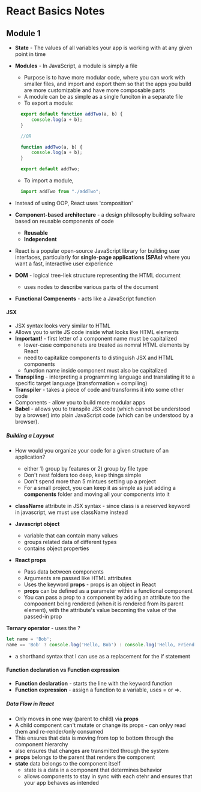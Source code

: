 # React Basics Notes
## Module 1

- **State** - The values of all variables your app is working with at any given point in time
- **Modules** - In JavaScript, a module is simply a file
  - Purpose is to have more modular code, where you can work with smaller files, and import and export them so that the apps you build are more customizable and have more composable parts
  - A module can be as simple as a single funciton in a separate file
  - To export a module:
  ```javascript
    export default function addTwo(a, b) {
        console.log(a + b);
    }

    //OR

    function addTwo(a, b) {
        console.log(a + b);
    }

    export default addTwo;
    ```
  - To import a module,
  ```javascript
    import addTwo from "./addTwo";
    ```

- Instead of using OOP, React uses 'composition'
- **Component-based architecture** - a design philosophy building software based on reusable components of code
  - **Reusable**
  - **Independent**
- React is a popular open-source JavaScript library for building user interfaces, particularly for **single-page applications (SPAs)** where you want a fast, interactive user experience
- **DOM** - logical tree-liek structure representing the HTML document
  - uses nodes to describe various parts of the document

- **Functional Compenents** - acts like a JavaScript function

#### JSX
- JSX syntax looks very similar to HTML
- Allows you to write JS code inside what looks like HTML elements
- **Important!** - first letter of a component name must be capitalized
  - lower-case componenets are treated as nomral HTML elements by React
  - need to capitalize components to distinguish JSX and HTML components
  - function name inside component must also be capitalized
- **Transpiling** - interpreting a programming language and translating it to a specific target language (transformation + compiling)
- **Transpiler** - takes a piece of code and transforms it into some other code
- Components - allow you to build more modular apps
- **Babel** - allows you to transpile JSX code (which cannot be understood by a browser) into plain JavaScript code (which can be understood by a browser).

##### Building a Layyout
- How would you organize your code for a given structure of an application?
  - either 1) group by features or 2) group by file type
  - Don't nest folders too deep, keep things simple
  - Don't spend more than 5 mintues setting up a project
  - For a small project, you can keep it as simple as just adding a **components** folder and moving all your components into it
  

- **className** attribute in JSX syntax - since class is a reserved keyword in javascript, we must use className instead
- **Javascript object**  
  - variable that can contain many values
  - groups related data of different types
  - contains object properties
- **React props**
  - Pass data between components
  - Arguments are passed like HTML attributes
  - Uses the keyword **props** - props is an object in React
  - **props** can be defined as a parameter within a functional component
  - You can pass a prop to a component by adding an attribute too the compoonent being rendered (when it is rendered from its parent element), with the attribute's value becoming the value of the passed-in prop

**Ternary operator** - uses the ?
```jsx
let name = 'Bob';
name == 'Bob' ? console.log('Hello, Bob') : console.log('Hello, Friend');

```
- a shorthand syntax that I can use as a replacement for the if statement


#### Function declaration vs Function expression
- **Function declaration** - starts the line with the keyword function
- **Function expression** - assign a function to a variable, uses = or =>.

##### Data Flow in React
- Only moves in one way (parent to child) via **props**
- A child component can't mutate or change its props - can onlyy read them and re-render/only consumed
- This ensures that data is moving from top to bottom through the component hierarchy
- also ensures that changes are transmitted through the system
- **props** belongs to the parent that renders the component
- **state** data belongs to the component itself
  - state is a data in a component that determines behavior
  - allows components to stay in sync with each otehr and ensures that your app behaves as intended